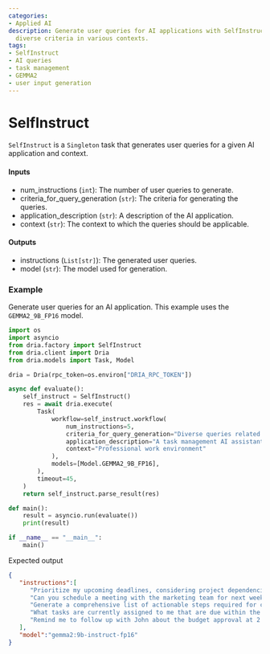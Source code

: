```yaml
---
categories:
- Applied AI
description: Generate user queries for AI applications with SelfInstruct, utilizing
  diverse criteria in various contexts.
tags:
- SelfInstruct
- AI queries
- task management
- GEMMA2
- user input generation
---
```


# SelfInstruct

`SelfInstruct` is a `Singleton` task that generates user queries for a given AI application and context.

#### Inputs
- num_instructions (`int`): The number of user queries to generate.
- criteria_for_query_generation (`str`): The criteria for generating the queries.
- application_description (`str`): A description of the AI application.
- context (`str`): The context to which the queries should be applicable.

#### Outputs
- instructions (`List[str]`): The generated user queries.
- model (`str`): The model used for generation.

### Example

Generate user queries for an AI application. This example uses the `GEMMA2_9B_FP16` model.

```python
import os
import asyncio
from dria.factory import SelfInstruct
from dria.client import Dria
from dria.models import Task, Model

dria = Dria(rpc_token=os.environ["DRIA_RPC_TOKEN"])

async def evaluate():
    self_instruct = SelfInstruct()
    res = await dria.execute(
        Task(
            workflow=self_instruct.workflow(
                num_instructions=5,
                criteria_for_query_generation="Diverse queries related to task management",
                application_description="A task management AI assistant",
                context="Professional work environment"
            ),
            models=[Model.GEMMA2_9B_FP16],
        ),
        timeout=45,
    )
    return self_instruct.parse_result(res)

def main():
    result = asyncio.run(evaluate())
    print(result)

if __name__ == "__main__":
    main()
```

Expected output

```json
{
   "instructions":[
      "Prioritize my upcoming deadlines, considering project dependencies. ",
      "Can you schedule a meeting with the marketing team for next week to discuss the Q3 campaign?",
      "Generate a comprehensive list of actionable steps required for completing the client proposal.",
      "What tasks are currently assigned to me that are due within the next 7 days?",
      "Remind me to follow up with John about the budget approval at 2 PM tomorrow."
   ],
   "model":"gemma2:9b-instruct-fp16"
}
```
